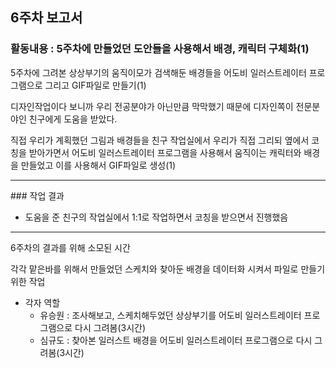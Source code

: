 ## 6주차 보고서

### 활동내용 : 5주차에 만들었던 도안들을 사용해서 배경, 캐릭터 구체화(1)

5주차에 그려본 상상부기의 움직이모가 검색해둔 배경들을 어도비 일러스트레이터 프로그램으로 그리고 GIF파일로 만들기(1)

디자인작업이다 보니까 우리 전공분야가 아닌만큼 막막했기 때문에 디자인쪽이 전문분야인 친구에게 도움을 받았다.

직접 우리가 계획했던 그림과 배경들을 친구 작업실에서 우리가 직접 그리되 옆에서 코칭을 받아가면서 어도비 일러스트레이터 프로그램을 사용해서 움직이는 캐릭터와 배경을 만들었고 이를 사용해서 GIF파일로 생성(1)

<hr>
### 작업  결과

- 도움을 준 친구의 작업실에서 1:1로 작업하면서 코칭을 받으면서 진행했음

---

6주차의 결과를 위해 소모된 시간

각각 맡은바를 위해서 만들었던 스케치와 찾아둔 배경을 데이터화 시켜서 파일로 만들기 위한 작업

- 각자 역할
  - 유승원 : 조사해보고, 스케치해두었던 상상부기를 어도비 일러스트레이터 프로그램으로 다시 그려봄(3시간)
  - 심규도 :  찾아본 일러스트 배경을 어도비 일러스트레이터 프로그램으로 다시 그려봄(3시간)
